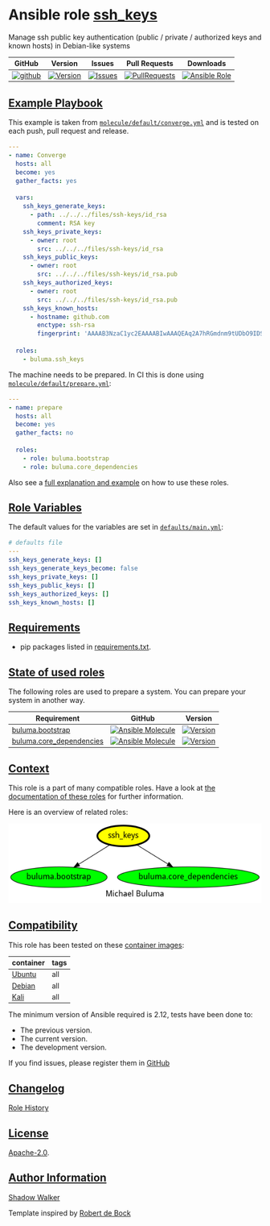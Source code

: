 # Ansible role [ssh_keys](https://galaxy.ansible.com/ui/standalone/roles/buluma/ssh_keys/documentation)

Manage ssh public key authentication (public / private / authorized keys and known hosts) in Debian-like systems

|GitHub|Version|Issues|Pull Requests|Downloads|
|------|-------|------|-------------|---------|
|[![github](https://github.com/buluma/ansible-role-ssh_keys/actions/workflows/molecule.yml/badge.svg)](https://github.com/buluma/ansible-role-ssh_keys/actions/workflows/molecule.yml)|[![Version](https://img.shields.io/github/release/buluma/ansible-role-ssh_keys.svg)](https://github.com/buluma/ansible-role-ssh_keys/releases/)|[![Issues](https://img.shields.io/github/issues/buluma/ansible-role-ssh_keys.svg)](https://github.com/buluma/ansible-role-ssh_keys/issues/)|[![PullRequests](https://img.shields.io/github/issues-pr-closed-raw/buluma/ansible-role-ssh_keys.svg)](https://github.com/buluma/ansible-role-ssh_keys/pulls/)|[![Ansible Role](https://img.shields.io/ansible/role/d/buluma/ssh_keys)](https://galaxy.ansible.com/ui/standalone/roles/buluma/ssh_keys/documentation)|

## [Example Playbook](#example-playbook)

This example is taken from [`molecule/default/converge.yml`](https://github.com/buluma/ansible-role-ssh_keys/blob/master/molecule/default/converge.yml) and is tested on each push, pull request and release.

```yaml
---
- name: Converge
  hosts: all
  become: yes
  gather_facts: yes

  vars:
    ssh_keys_generate_keys:
      - path: ../../../files/ssh-keys/id_rsa
        comment: RSA key
    ssh_keys_private_keys:
      - owner: root
        src: ../../../files/ssh-keys/id_rsa
    ssh_keys_public_keys:
      - owner: root
        src: ../../../files/ssh-keys/id_rsa.pub
    ssh_keys_authorized_keys:
      - owner: root
        src: ../../../files/ssh-keys/id_rsa.pub
    ssh_keys_known_hosts:
      - hostname: github.com
        enctype: ssh-rsa
        fingerprint: 'AAAAB3NzaC1yc2EAAAABIwAAAQEAq2A7hRGmdnm9tUDbO9IDSwBK6TbQa+PXYPCPy6rbTrTtw7PHkccKrpp0yVhp5HdEIcKr6pLlVDBfOLX9QUsyCOV0wzfjIJNlGEYsdlLJizHhbn2mUjvSAHQqZETYP81eFzLQNnPHt4EVVUh7VfDESU84KezmD5QlWpXLmvU31/yMf+Se8xhHTvKSCZIFImWwoG6mbUoWf9nzpIoaSjB+weqqUUmpaaasXVal72J+UX2B+2RPW3RcT0eOzQgqlJL3RKrTJvdsjE3JEAvGq3lGHSZXy28G3skua2SmVi/w4yCE6gbODqnTWlg7+wC604ydGXA8VJiS5ap43JXiUFFAaQ=='

  roles:
    - buluma.ssh_keys
```

The machine needs to be prepared. In CI this is done using [`molecule/default/prepare.yml`](https://github.com/buluma/ansible-role-ssh_keys/blob/master/molecule/default/prepare.yml):

```yaml
---
- name: prepare
  hosts: all
  become: yes
  gather_facts: no

  roles:
    - role: buluma.bootstrap
    - role: buluma.core_dependencies
```

Also see a [full explanation and example](https://buluma.github.io/how-to-use-these-roles.html) on how to use these roles.

## [Role Variables](#role-variables)

The default values for the variables are set in [`defaults/main.yml`](https://github.com/buluma/ansible-role-ssh_keys/blob/master/defaults/main.yml):

```yaml
# defaults file
---
ssh_keys_generate_keys: []
ssh_keys_generate_keys_become: false
ssh_keys_private_keys: []
ssh_keys_public_keys: []
ssh_keys_authorized_keys: []
ssh_keys_known_hosts: []
```

## [Requirements](#requirements)

- pip packages listed in [requirements.txt](https://github.com/buluma/ansible-role-ssh_keys/blob/master/requirements.txt).

## [State of used roles](#state-of-used-roles)

The following roles are used to prepare a system. You can prepare your system in another way.

| Requirement | GitHub | Version |
|-------------|--------|--------|
|[buluma.bootstrap](https://galaxy.ansible.com/buluma/bootstrap)|[![Ansible Molecule](https://github.com/buluma/ansible-role-bootstrap/actions/workflows/molecule.yml/badge.svg)](https://github.com/buluma/ansible-role-bootstrap/actions/workflows/molecule.yml)|[![Version](https://img.shields.io/github/release/buluma/ansible-role-bootstrap.svg)](https://github.com/shadowwalker/ansible-role-bootstrap)|
|[buluma.core_dependencies](https://galaxy.ansible.com/buluma/core_dependencies)|[![Ansible Molecule](https://github.com/buluma/ansible-role-core_dependencies/actions/workflows/molecule.yml/badge.svg)](https://github.com/buluma/ansible-role-core_dependencies/actions/workflows/molecule.yml)|[![Version](https://img.shields.io/github/release/buluma/ansible-role-core_dependencies.svg)](https://github.com/shadowwalker/ansible-role-core_dependencies)|

## [Context](#context)

This role is a part of many compatible roles. Have a look at [the documentation of these roles](https://buluma.github.io/) for further information.

Here is an overview of related roles:

![dependencies](https://raw.githubusercontent.com/buluma/ansible-role-ssh_keys/png/requirements.png "Dependencies")

## [Compatibility](#compatibility)

This role has been tested on these [container images](https://hub.docker.com/u/buluma):

|container|tags|
|---------|----|
|[Ubuntu](https://hub.docker.com/repository/docker/buluma/ubuntu/general)|all|
|[Debian](https://hub.docker.com/repository/docker/buluma/debian/general)|all|
|[Kali](https://hub.docker.com/repository/docker/buluma/kali/general)|all|

The minimum version of Ansible required is 2.12, tests have been done to:

- The previous version.
- The current version.
- The development version.

If you find issues, please register them in [GitHub](https://github.com/buluma/ansible-role-ssh_keys/issues)

## [Changelog](#changelog)

[Role History](https://github.com/buluma/ansible-role-ssh_keys/blob/master/CHANGELOG.md)

## [License](#license)

[Apache-2.0](https://github.com/buluma/ansible-role-ssh_keys/blob/master/LICENSE).

## [Author Information](#author-information)

[Shadow Walker](https://buluma.github.io/)


Template inspired by [Robert de Bock](https://github.com/robertdebock)
